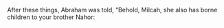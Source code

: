 After these things, Abraham was told, “Behold, Milcah, she also has borne children to your brother Nahor: